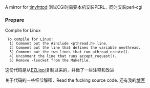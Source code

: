 A mirror for [tinyhttpd](http://tinyhttpd.sourceforge.net)
测试CGI时需要本机安装PERL，同时安装perl-cgi

### Prepare 
Compile for Linux
```
 To compile for Linux:
  1) Comment out the #include <pthread.h> line.
  2) Comment out the line that defines the variable newthread.
  3) Comment out the two lines that run pthread_create().
  4) Uncomment the line that runs accept_request().
  5) Remove -lsocket from the Makefile.
```

这份代码是从[EZLippi](https://github.com/EZLippi/Tinyhttpd)复制过来的，并做了一些注释和改进

关于代码的一些细节解释，Read the fucking source code. 还有我的[博客]()